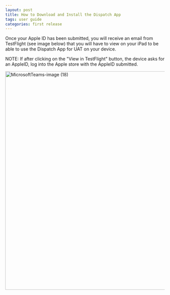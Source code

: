 ```yaml
---
layout: post
title: How to Download and Install the Dispatch App
tags: user guide
categories: first release
---
```

<link rel="stylesheet" href="/User-Guide/styles.css">

Once your Apple ID has been submitted, you will receive an email from TestFlight (see image below) that you will have to view on your iPad to be able to use the Dispatch App for UAT on your device. 

NOTE: If after clicking on the "View in TestFlight" button, the device asks for an AppleID, log into the Apple store with the AppleID submitted. 

<img width="692" class="screenshot" alt="MicrosoftTeams-image (18)" src="https://user-images.githubusercontent.com/82533918/115172112-86131900-a092-11eb-835b-48a3559a8a3c.png">
